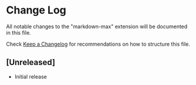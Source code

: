 # Change Log

All notable changes to the "markdown-max" extension will be documented in this file.

Check [Keep a Changelog](http://keepachangelog.com/) for recommendations on how to structure this file.

## [Unreleased]

- Initial release
